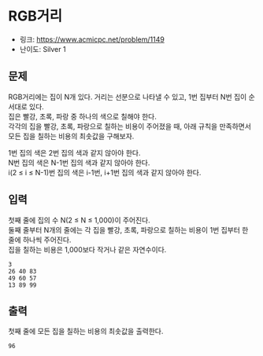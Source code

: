 # RGB거리

- 링크: https://www.acmicpc.net/problem/1149
- 난이도: Silver 1

## 문제

RGB거리에는 집이 N개 있다. 거리는 선분으로 나타낼 수 있고, 1번 집부터 N번 집이 순서대로 있다.  
집은 빨강, 초록, 파랑 중 하나의 색으로 칠해야 한다.  
각각의 집을 빨강, 초록, 파랑으로 칠하는 비용이 주어졌을 때, 아래 규칙을 만족하면서 모든 집을 칠하는 비용의 최솟값을 구해보자.  
  
1번 집의 색은 2번 집의 색과 같지 않아야 한다.  
N번 집의 색은 N-1번 집의 색과 같지 않아야 한다.  
i(2 ≤ i ≤ N-1)번 집의 색은 i-1번, i+1번 집의 색과 같지 않아야 한다.  

## 입력

첫째 줄에 집의 수 N(2 ≤ N ≤ 1,000)이 주어진다.  
둘째 줄부터 N개의 줄에는 각 집을 빨강, 초록, 파랑으로 칠하는 비용이 1번 집부터 한 줄에 하나씩 주어진다.  
집을 칠하는 비용은 1,000보다 작거나 같은 자연수이다.

```
3
26 40 83
49 60 57
13 89 99
```

## 출력

첫째 줄에 모든 집을 칠하는 비용의 최솟값을 출력한다.

```
96
```

